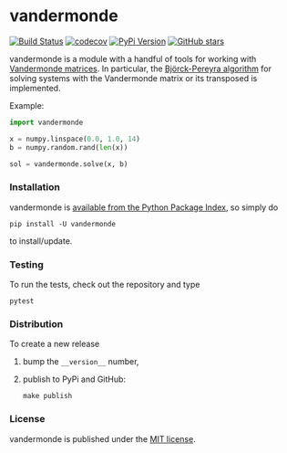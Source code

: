 # vandermonde

[![Build Status](https://travis-ci.org/nschloe/vandermonde.svg?branch=master)](https://travis-ci.org/nschloe/vandermonde)
[![codecov](https://codecov.io/gh/nschloe/vandermonde/branch/master/graph/badge.svg)](https://codecov.io/gh/nschloe/vandermonde)
[![PyPi Version](https://img.shields.io/pypi/v/vandermonde.svg)](https://pypi.python.org/pypi/vandermonde)
[![GitHub stars](https://img.shields.io/github/stars/nschloe/vandermonde.svg?logo=github&label=Stars&logoColor=white)](https://github.com/nschloe/vandermonde)

vandermonde is a module with a handful of tools for working with [Vandermonde
matrices](https://en.wikipedia.org/wiki/Vandermonde_matrix).
In particular, the [Björck-Pereyra algorithm](https://doi.org/10.1090/S0025-5718-1970-0290541-1 ) 
for solving systems with the Vandermonde matrix or its transposed is
implemented.

Example:
```python
import vandermonde

x = numpy.linspace(0.0, 1.0, 14)
b = numpy.random.rand(len(x))

sol = vandermonde.solve(x, b)
```

### Installation

vandermonde is [available from the Python Package
Index](https://pypi.python.org/pypi/vandermonde/), so
simply do
```
pip install -U vandermonde
```
to install/update.

### Testing

To run the tests, check out the repository and type
```
pytest
```

### Distribution

To create a new release

1. bump the `__version__` number,

2. publish to PyPi and GitHub:
    ```
    make publish
    ```

### License

vandermonde is published under the [MIT license](https://en.wikipedia.org/wiki/MIT_License).

